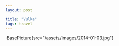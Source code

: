 ```yaml
---
layout: post

title: "Vulka"
tags: travel
---
```


:BasePicture{src="/assets/images/2014-01-03.jpg"}

<!--more-->

